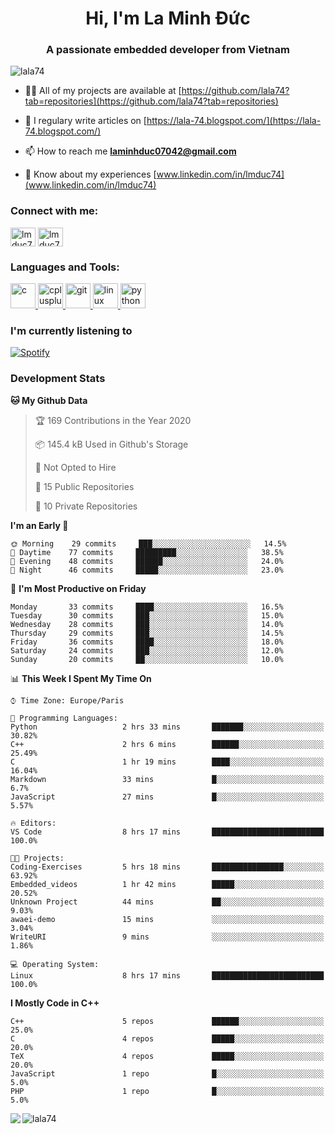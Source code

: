 <h1 align="center">Hi, I'm La Minh Đức</h1>
<h3 align="center">A passionate embedded developer from Vietnam</h3>

<p align="left"> <img src="https://komarev.com/ghpvc/?username=lala74&label=Profile%20views&color=0e75b6&style=flat"
                alt="lala74" /> </p>

- 👨‍💻 All of my projects are available at
[https://github.com/lala74?tab=repositories](https://github.com/lala74?tab=repositories)

- 📝 I regulary write articles on [https://lala-74.blogspot.com/](https://lala-74.blogspot.com/)

- 📫 How to reach me **laminhduc07042@gmail.com**

- 📄 Know about my experiences [www.linkedin.com/in/lmduc74](www.linkedin.com/in/lmduc74)

### Connect with me:
<p align="left">
        <a href="https://linkedin.com/in/lmduc74" target="blank"><img align="center"
                        src="https://cdn.jsdelivr.net/npm/simple-icons@3.0.1/icons/linkedin.svg" alt="lmduc74"
                        height="30" width="40" /></a>
        <a href="https://fb.com/lmduc74" target="blank"><img align="center"
                        src="https://cdn.jsdelivr.net/npm/simple-icons@3.0.1/icons/facebook.svg" alt="lmduc74"
                        height="30" width="40" /></a>
</p>

### Languages and Tools:
<p align="left"> <a href="https://www.cprogramming.com/" target="_blank"> <img
                        src="https://devicons.github.io/devicon/devicon.git/icons/c/c-original.svg" alt="c" width="40"
                        height="40" /> </a> <a href="https://www.w3schools.com/cpp/" target="_blank"> <img
                        src="https://devicons.github.io/devicon/devicon.git/icons/cplusplus/cplusplus-original.svg"
                        alt="cplusplus" width="40" height="40" /> </a> <a href="https://git-scm.com/" target="_blank">
                <img src="https://www.vectorlogo.zone/logos/git-scm/git-scm-icon.svg" alt="git" width="40"
                        height="40" /> </a> <a href="https://www.linux.org/" target="_blank"> <img
                        src="https://devicons.github.io/devicon/devicon.git/icons/linux/linux-original.svg" alt="linux"
                        width="40" height="40" /> </a> <a href="https://www.python.org" target="_blank"> <img
                        src="https://devicons.github.io/devicon/devicon.git/icons/python/python-original.svg"
                        alt="python" width="40" height="40" /> </a> </p>

### I'm currently listening to
[![Spotify](https://spotify-playing-git-master.lala74.vercel.app/api/spotify)](https://open.spotify.com/user/nrjaez36fdyqfexa07wju067g)


### Development Stats
<!--START_SECTION:waka-->
**🐱 My Github Data** 

> 🏆 169 Contributions in the Year 2020
 > 
> 📦 145.4 kB Used in Github's Storage 
 > 
> 🚫 Not Opted to Hire
 > 
> 📜 15 Public Repositories 
 > 
> 🔑 10 Private Repositories  

**I'm an Early 🐤** 

```text
🌞 Morning    29 commits     ███░░░░░░░░░░░░░░░░░░░░░░   14.5% 
🌆 Daytime    77 commits     █████████░░░░░░░░░░░░░░░░   38.5% 
🌃 Evening    48 commits     ██████░░░░░░░░░░░░░░░░░░░   24.0% 
🌙 Night      46 commits     █████░░░░░░░░░░░░░░░░░░░░   23.0%

```
📅 **I'm Most Productive on Friday** 

```text
Monday       33 commits     ████░░░░░░░░░░░░░░░░░░░░░   16.5% 
Tuesday      30 commits     ███░░░░░░░░░░░░░░░░░░░░░░   15.0% 
Wednesday    28 commits     ███░░░░░░░░░░░░░░░░░░░░░░   14.0% 
Thursday     29 commits     ███░░░░░░░░░░░░░░░░░░░░░░   14.5% 
Friday       36 commits     ████░░░░░░░░░░░░░░░░░░░░░   18.0% 
Saturday     24 commits     ███░░░░░░░░░░░░░░░░░░░░░░   12.0% 
Sunday       20 commits     ██░░░░░░░░░░░░░░░░░░░░░░░   10.0%

```


📊 **This Week I Spent My Time On** 

```text
⌚︎ Time Zone: Europe/Paris

💬 Programming Languages: 
Python                   2 hrs 33 mins       ███████░░░░░░░░░░░░░░░░░░   30.82% 
C++                      2 hrs 6 mins        ██████░░░░░░░░░░░░░░░░░░░   25.49% 
C                        1 hr 19 mins        ████░░░░░░░░░░░░░░░░░░░░░   16.04% 
Markdown                 33 mins             █░░░░░░░░░░░░░░░░░░░░░░░░   6.7% 
JavaScript               27 mins             █░░░░░░░░░░░░░░░░░░░░░░░░   5.57%

🔥 Editors: 
VS Code                  8 hrs 17 mins       █████████████████████████   100.0%

🐱‍💻 Projects: 
Coding-Exercises         5 hrs 18 mins       ████████████████░░░░░░░░░   63.92% 
Embedded_videos          1 hr 42 mins        █████░░░░░░░░░░░░░░░░░░░░   20.52% 
Unknown Project          44 mins             ██░░░░░░░░░░░░░░░░░░░░░░░   9.03% 
awaei-demo               15 mins             ░░░░░░░░░░░░░░░░░░░░░░░░░   3.04% 
WriteURI                 9 mins              ░░░░░░░░░░░░░░░░░░░░░░░░░   1.86%

💻 Operating System: 
Linux                    8 hrs 17 mins       █████████████████████████   100.0%

```

**I Mostly Code in C++** 

```text
C++                      5 repos             ██████░░░░░░░░░░░░░░░░░░░   25.0% 
C                        4 repos             █████░░░░░░░░░░░░░░░░░░░░   20.0% 
TeX                      4 repos             █████░░░░░░░░░░░░░░░░░░░░   20.0% 
JavaScript               1 repo              █░░░░░░░░░░░░░░░░░░░░░░░░   5.0% 
PHP                      1 repo              █░░░░░░░░░░░░░░░░░░░░░░░░   5.0%

```



<!--END_SECTION:waka-->


<img align="left" src="https://github-readme-stats-chi-rust.vercel.app/api?username=lala74&show_icons=true&hide_border=true" /> 

<img align="left"
src="https://github-readme-stats.vercel.app/api/top-langs?username=lala74&show_icons=true&locale=en&layout=compact&hide_border=true" alt="lala74" />  
